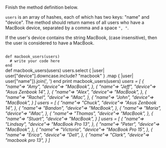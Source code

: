 Finish the method definition below.

`users` is an array of hashes, each of which has two keys: "name" and "device".
The method should return names of all users who have a MacBook device, separated by a comma and a space `", "`.

If the user's device contains the string MacBook, (case insensitive), then the user is considered to have a MacBook.


<codeblock language="ruby" type="exercise" testMode="multipleInput">
<code>
def macbook_users(users)
  # write your code here
end
</code>

<solution>
def macbook_users(users)
  users.select { |user| user["device"].downcase.include? "macbook" }
       .map { |user| user["name"]}.join(', ')
end
</solution>

<testcases>
<caller>
print macbook_users(users)
</caller>
<testcase>
<i>
users = [
  {
    "name"=> "Amy",
    "device"=> "MacBook",
  },
  {
    "name"=> "Jeff",
    "device"=> "Asus Zenbook 14",
  },
  {
    "name"=> "Alex",
    "device"=> "MacBook",
  },
  {
    "name"=> "Rachel",
    "device"=> "iMac",
  },
  {
    "name"=> "John",
    "device"=> "MacBook",
  }
]
</i>
</testcase>
<testcase>
<i>
users = [
  {
    "name"=> "Chuck",
    "device"=> "Asus Zenbook 14",
  },
  {
    "name"=> "Bandon",
    "device"=> "MacBook",
  },
    {
    "name"=> "Maria",
    "device"=> "iMac",
  },
  {
    "name"=> "Thomas",
    "device"=> "MacBook",
  },
  {
    "name"=> "Stuart",
    "device"=> "MacBook",
  }
]
</i>
</testcase>
<testcase>
<i>
users = [
  {
    "name"=> "Lindsay",
    "device"=> "MacBook Pro 13",
  },
  {
    "name"=> "Peter",
    "device"=> "MacBook",
  },
    {
    "name"=> "Victoria",
    "device"=> "MacBook Pro 15",
  },
  {
    "name"=> "Erica",
    "device"=> "Dell",
  },
  {
    "name"=> "Clark",
    "device"=> "macbook pro 13",
  }
]
</i>
</testcase>
</testcases>
</codeblock>